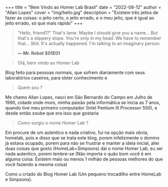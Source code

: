 +++
title = "Bem Vindo ao Homer Lab Brasil"
date = "2022-08-12"
author = "Allan Lopes"
cover = "img/hello.jpg"
description = "Existem três jeitos de fazer as coisas: o jeito certo, o jeito errado, e o meu jeito, que é igual ao jeito errado, só que mais rápido"
+++

> "Hello, friend1?" That's lame.
> Maybe I should give you a name...
> But that's a slippery slope.
> You're only in my head.
> We have to remember that...
> Shit.
> It's actually happened.
> I'm talking to an imaginary person.
>
> **— Mr. Robot S01E01**

> Olá, bem vindo ao Homer Lab

Blog feito para pessoas normais, que sofrem diariamente com seus laboratórios caseiros, para obter conhecimento e

> Quem sou ?

Me chamo Allan Lopes, nasci em São Bernardo do Campo em Julho de 1990, cidade onde moro, minha paixão pela informática se inicia as 7 anos, quando tive meu primeiro computador (Intel Pentium III Processor 550), e desde então soube que era isso que gostaria


> Como surgiu o nome Homer Lab ?

Em procure de um autentico e nada criativo, fui na opção mais obvia, homelab, pois e disso que se trata este blog, porem infelizmente o domino já estava ocupado, porem para não se frustrar e manter a ideia inicial, aliei duas coisas que gosto (HomeLab+Simpsons) dai o nome Homer Lab, eu sei nada autentico, porem lembre-se (Não importa o quão bom você é em alguma coisa. Existem mais ou menos 1 milhão de pessoas melhores do que você fazendo a mesma coisa)

Como u criado do Blog Homer Lab (Um pequeno trocadilho entre HomeLab e Simpsons).
